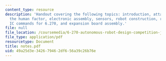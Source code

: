 ```yaml
---
content_type: resource
description: 'Handout covering the following topics: introduction, attack of the drones,
  the human factor, electronic assembly, sensors, robot construction, robot control,
  IC commands for 6.270, and expansion board assembly.'
file: null
file_location: /coursemedia/6-270-autonomous-robot-design-competition-january-iap-2005/49a25d3e342679462df656a39c26b76e_notes.pdf
file_type: application/pdf
resourcetype: Document
title: notes.pdf
uid: 49a25d3e-3426-7946-2df6-56a39c26b76e
---
```


